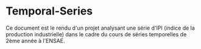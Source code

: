 # Temporal-Series
Ce document est le rendu d'un projet analysant une série d'IPI (indice de la production industrielle) dans le cadre du cours de séries temporelles de 2ème année à l'ENSAE.
